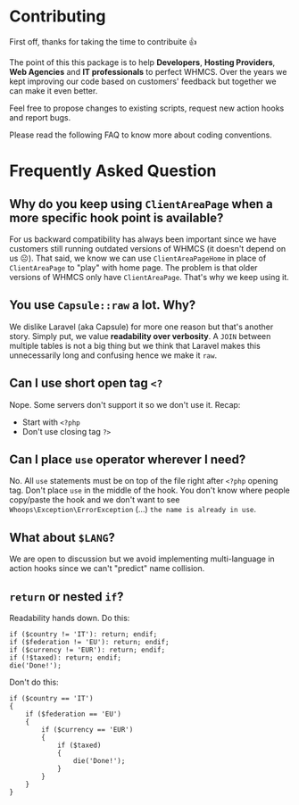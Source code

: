 # Contributing

First off, thanks for taking the time to contribuite 👍

The point of this this package is to help **Developers**, **Hosting Providers**, **Web Agencies** and **IT professionals** to perfect WHMCS. Over the years we kept improving our code based on customers' feedback but together we can make it even better.

Feel free to propose changes to existing scripts, request new action hooks and report bugs.

Please read the following FAQ to know more about coding conventions.

# Frequently Asked Question

## Why do you keep using `ClientAreaPage` when a more specific hook point is available?

For us backward compatibility has always been important since we have customers still running outdated versions of WHMCS (it doesn't depend on us ☹️). That said, we know we can use `ClientAreaPageHome` in place of `ClientAreaPage` to "play" with home page. The problem is that older versions of WHMCS only have `ClientAreaPage`. That's why we keep using it.

## You use `Capsule::raw` a lot. Why?

We dislike Laravel (aka Capsule) for more one reason but that's another story. Simply put, we value **readability over verbosity**. A `JOIN` between multiple tables is not a big thing but we think that Laravel makes this unnecessarily long and confusing hence we make it `raw`.

## Can I use short open tag `<?`

Nope. Some servers don't support it so we don't use it. Recap:

* Start with `<?php`
* Don't use closing tag `?>`

## Can I place `use` operator wherever I need?

No. All `use` statements must be on top of the file right after `<?php` opening tag. Don't place `use` in the middle of the hook. You don't know where people copy/paste the hook and we don't want to see `Whoops\Exception\ErrorException` (...) `the name is already in use`.


## What about `$LANG`?

We are open to discussion but we avoid implementing multi-language in action hooks since we can't "predict" name collision.

## `return` or nested `if`?

Readability hands down. Do this:

```
if ($country != 'IT'): return; endif;
if ($federation != 'EU'): return; endif;
if ($currency != 'EUR'): return; endif;
if (!$taxed): return; endif;
die('Done!');
```

Don't do this:

```
if ($country == 'IT')
{
    if ($federation == 'EU')
    {
        if ($currency == 'EUR')
        {
            if ($taxed)
            {
                die('Done!');
            }
        }
    }
}
```
